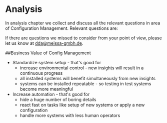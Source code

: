# Analysis

In analysis chapter we collect and discuss all the relevant questions in area of Configuration Management. Relevant questions are:


If there are questions we missed to consider from your point of view, please let us know at [dda@meissa-gmbh.de](mailto:dda@meissa-gmbh.de).

##Business Value of Config Management
* Standardize system setup - that's good for
  * increase environmental control - new insights will result in a continuous progress
  * all installed systems will benefit simultaneously from new insights
  * systems can be installed repeatable - so testing in test systems become more meaningful
* Increase automation - that's good for
  * hide a huge number of boring details
  * react fast on tasks like setup of new systems or apply a new configuration
  * handle more systems with less human operators  


